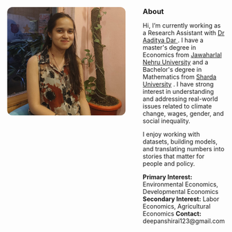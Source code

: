 <div style="display: flex; align-items: flex-start; gap: 40px;">

  <!-- Profile Image -->
  <div>
    <img src="1758385206805.jpg" width="280" style="border-radius: 12px; display: block; margin: 0;">
  </div>

  <!-- About Section -->
  <div style="flex: 1; margin: 0;">
    <h3 style="margin: 0;">About</h3>
    <p>
      Hi, I’m currently working as a Research Assistant with  <a href="https://aadityadar.com/" target="_blank">Dr Aaditya Dar </a>  . I have a master's degree in Economics from <a href="https://www.jnu.ac.in" target="_blank">Jawaharlal Nehru University</a> and a Bachelor's degree in Mathematics from <a href="https://www.sharda.ac" target="_blank">Sharda University</a> . I have strong interest in understanding and addressing real-world issues related to climate change, wages, gender, and social inequality. 
    </p>
    <p>
      I enjoy working with datasets, building models, and translating numbers into stories that matter for people and policy. 
    </p>
    <p>
      <b>Primary Interest:</b> Environmental Economics, Developmental Economics<br>
      <b>Secondary Interest:</b> Labor Economics, Agricultural Economics
      <b>Contact:</b> deepanshirai123@gmail.com
    </p>
  </div>

</div>
